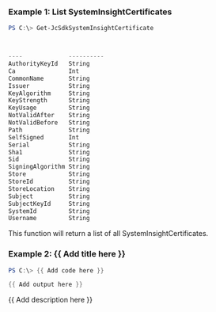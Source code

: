 ### Example 1: List SystemInsightCertificates
```powershell
PS C:\> Get-JcSdkSystemInsightCertificate



----             ----------
AuthorityKeyId   String
Ca               Int
CommonName       String
Issuer           String
KeyAlgorithm     String
KeyStrength      String
KeyUsage         String
NotValidAfter    String
NotValidBefore   String
Path             String
SelfSigned       Int
Serial           String
Sha1             String
Sid              String
SigningAlgorithm String
Store            String
StoreId          String
StoreLocation    String
Subject          String
SubjectKeyId     String
SystemId         String
Username         String


```

This function will return a list of all SystemInsightCertificates.

### Example 2: {{ Add title here }}
```powershell
PS C:\> {{ Add code here }}

{{ Add output here }}
```

{{ Add description here }}

